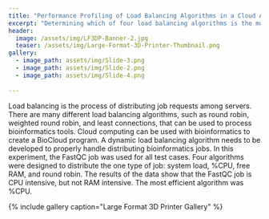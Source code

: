 ```yaml
---
title: "Performance Profiling of Load Balancing Algorithms in a Cloud Architecture"
excerpt: "Determining which of four load balancing algorithms is the most efficient."
header:
  image: /assets/img/LF3DP-Banner-2.jpg
  teaser: /assets/img/Large-Format-3D-Printer-Thumbnail.png
gallery:
  - image_path: assets/img/Slide-3.png
  - image_path: assets/img/Slide-2.png
  - image_path: assets/img/Slide-4.png
   
---
```


Load balancing is the process of distributing job requests among servers. There are many different load balancing algorithms, such as round robin, weighted round robin, and least connections, that can be used to process bioinformatics tools. Cloud computing can be used with bioinformatics to create a BioCloud program. A dynamic load balancing algorithm needs to be developed to properly handle distributing bioinformatics jobs. In this experiment, the FastQC job was used for all test cases. Four algorithms were designed to distribute the one type of job: system load, %CPU, free RAM, and round robin. The results of the data show that the FastQC job is CPU intensive, but not RAM intensive. The most efficient algorithm was %CPU.


{% include gallery caption="Large Format 3D Printer Gallery" %}
